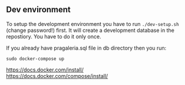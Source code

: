 ## Dev environment


To setup the development environment you have to run `./dev-setup.sh` (change password!) first. It will create a development database in the repostiory. You have to do it only once.

If you already have pragaleria.sql file in db directory then you run:

`sudo docker-compose up`


https://docs.docker.com/install/  
https://docs.docker.com/compose/install/